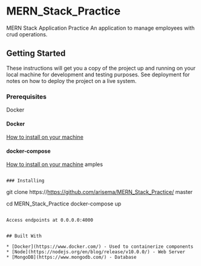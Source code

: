 # MERN_Stack_Practice
MERN Stack Application Practice
An application to manage employees with crud operations.


## Getting Started

These instructions will get you a copy of the project up and running on your local machine for development and testing purposes. See deployment for notes on how to deploy the project on a live system.

### Prerequisites

Docker

#### Docker 
[How to install on your machine](https://docs.docker.com/install/)

#### docker-compose 
[How to install on your machine](https://docs.docker.com/compose/install)
amples
```

### Installing

```
git clone https://https://github.com/arisema/MERN_Stack_Practice/ master

cd MERN_Stack_Practice
docker-compose up
```

Access endpoints at 0.0.0.0:4000


## Built With

* [Docker](https://www.docker.com/) - Used to containerize components
* [Node](https://nodejs.org/en/blog/release/v10.0.0/) - Web Server
* [MongoDB](https://www.mongodb.com/) - Database
